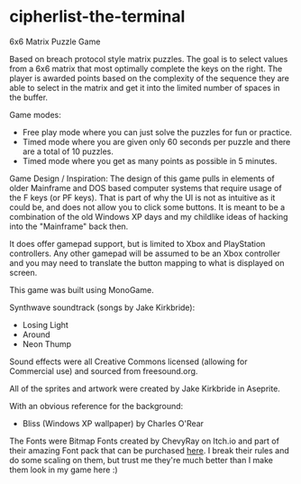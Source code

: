 # cipherlist-the-terminal
6x6 Matrix Puzzle Game

Based on breach protocol style matrix puzzles. The goal is to select values from a 6x6 matrix that most optimally complete the keys on the right. The player is awarded points based on the complexity of the sequence they are able to select in the matrix and get it into the limited number of spaces in the buffer. 

Game modes:
* Free play mode where you can just solve the puzzles for fun or practice.
* Timed mode where you are given only 60 seconds per puzzle and there are a total of 10 puzzles.
* Timed mode where you get as many points as possible in 5 minutes.

Game Design / Inspiration:
The design of this game pulls in elements of older Mainframe and DOS based computer systems that require usage of the F keys (or PF keys).
That is part of why the UI is not as intuitive as it could be, and does not allow you to click some buttons. It is meant to be a combination of the old Windows XP days and my childlike ideas of hacking into the "Mainframe" back then.

It does offer gamepad support, but is limited to Xbox and PlayStation controllers. Any other gamepad will be assumed to be an Xbox controller and you may need to translate the button mapping to what is displayed on screen.


This game was built using MonoGame. 


Synthwave soundtrack (songs by Jake Kirkbride):
* Losing Light
* Around
* Neon Thump

Sound effects were all Creative Commons licensed (allowing for Commercial use) and sourced from freesound.org.


All of the sprites and artwork were created by Jake Kirkbride in Aseprite.

With an obvious reference for the background:
* Bliss (Windows XP wallpaper) by Charles O'Rear 


The Fonts were Bitmap Fonts created by ChevyRay on Itch.io and part of their amazing Font pack that can be purchased [here](https://chevyray.itch.io/pixel-font-megapack). I break their rules and do some scaling on them, but trust me they're much better than I make them look in my game here :)



